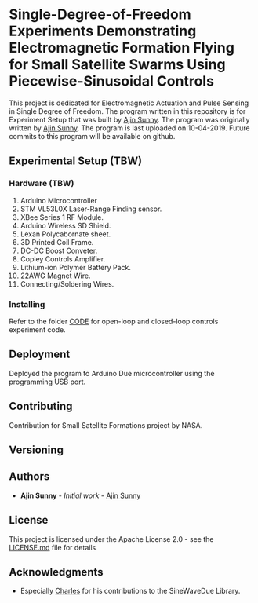 # Single-Degree-of-Freedom Experiments Demonstrating Electromagnetic Formation Flying for Small Satellite Swarms Using Piecewise-Sinusoidal Controls

This project is dedicated for Electromagnetic Actuation and Pulse Sensing in Single Degree of Freedom. The program written in this repository is for Experiment Setup that was built by [Ajin Sunny](https://github.com/ajinsunny). The program was originally written by [Ajin Sunny](https://github.com/ajinsunny). The program is last uploaded on 10-04-2019. Future commits to this program will be available on github.

## Experimental Setup (TBW)



### Hardware (TBW)

1. Arduino Microcontroller
2. STM VL53L0X Laser-Range Finding sensor. 
3. XBee Series 1 RF Module. 
4. Arduino Wireless SD Shield.
5. Lexan Polycabornate sheet. 
6. 3D Printed Coil Frame. 
7. DC-DC Boost Conveter.
8. Copley Controls Amplifier. 
9. Lithium-ion Polymer Battery Pack. 
10. 22AWG Magnet Wire. 
11. Connecting/Soldering Wires. 

### Installing

Refer to the folder [CODE](https://github.com/ajinsunny/EAS_Code/tree/master/CODE) for open-loop and closed-loop controls experiment code.

## Deployment

Deployed the program to Arduino Due microcontroller using the programming USB port.



## Contributing

Contribution for Small Satellite Formations project by NASA.

## Versioning 

## Authors

* **Ajin Sunny** - *Initial work* - [Ajin Sunny](https://github.com/ajinsunny)

## License

This project is licensed under the Apache License 2.0 - see the [LICENSE.md](LICENSE.md) file for details

## Acknowledgments

* Especially [Charles](https://github.com/cmasenas/) for his contributions to the SineWaveDue Library.

